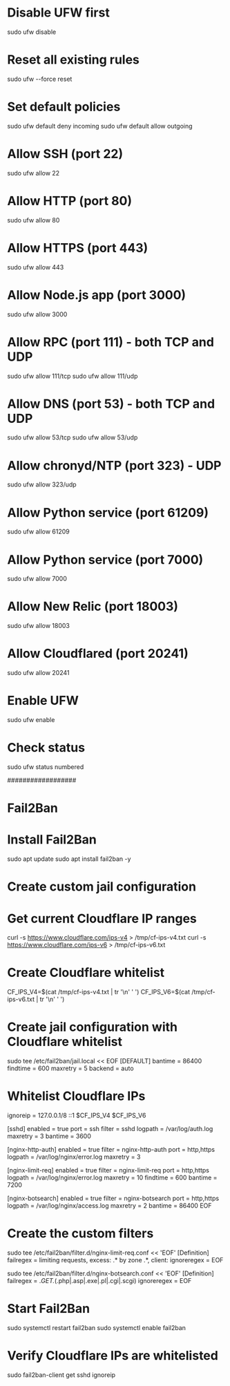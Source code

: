 # Disable UFW first
sudo ufw disable

# Reset all existing rules
sudo ufw --force reset

# Set default policies
sudo ufw default deny incoming
sudo ufw default allow outgoing

# Allow SSH (port 22)
sudo ufw allow 22

# Allow HTTP (port 80)
sudo ufw allow 80

# Allow HTTPS (port 443)
sudo ufw allow 443

# Allow Node.js app (port 3000)
sudo ufw allow 3000

# Allow RPC (port 111) - both TCP and UDP
sudo ufw allow 111/tcp
sudo ufw allow 111/udp

# Allow DNS (port 53) - both TCP and UDP
sudo ufw allow 53/tcp
sudo ufw allow 53/udp

# Allow chronyd/NTP (port 323) - UDP
sudo ufw allow 323/udp

# Allow Python service (port 61209)
sudo ufw allow 61209

# Allow Python service (port 7000)
sudo ufw allow 7000

# Allow New Relic (port 18003)
sudo ufw allow 18003

# Allow Cloudflared (port 20241)
sudo ufw allow 20241

# Enable UFW
sudo ufw enable

# Check status
sudo ufw status numbered





##################

# Fail2Ban
# Install Fail2Ban
sudo apt update
sudo apt install fail2ban -y

# Create custom jail configuration
# Get current Cloudflare IP ranges
curl -s https://www.cloudflare.com/ips-v4 > /tmp/cf-ips-v4.txt
curl -s https://www.cloudflare.com/ips-v6 > /tmp/cf-ips-v6.txt

# Create Cloudflare whitelist
CF_IPS_V4=$(cat /tmp/cf-ips-v4.txt | tr '\n' ' ')
CF_IPS_V6=$(cat /tmp/cf-ips-v6.txt | tr '\n' ' ')

# Create jail configuration with Cloudflare whitelist
sudo tee /etc/fail2ban/jail.local << EOF
[DEFAULT]
bantime = 86400
findtime = 600
maxretry = 5
backend = auto

# Whitelist Cloudflare IPs
ignoreip = 127.0.0.1/8 ::1 $CF_IPS_V4 $CF_IPS_V6

[sshd]
enabled = true
port = ssh
filter = sshd
logpath = /var/log/auth.log
maxretry = 3
bantime = 3600

[nginx-http-auth]
enabled = true
filter = nginx-http-auth
port = http,https
logpath = /var/log/nginx/error.log
maxretry = 3

[nginx-limit-req]
enabled = true
filter = nginx-limit-req
port = http,https
logpath = /var/log/nginx/error.log
maxretry = 10
findtime = 600
bantime = 7200

[nginx-botsearch]
enabled = true
filter = nginx-botsearch
port = http,https
logpath = /var/log/nginx/access.log
maxretry = 2
bantime = 86400
EOF

# Create the custom filters
sudo tee /etc/fail2ban/filter.d/nginx-limit-req.conf << 'EOF'
[Definition]
failregex = limiting requests, excess: .* by zone .*, client: <HOST>
ignoreregex =
EOF

sudo tee /etc/fail2ban/filter.d/nginx-botsearch.conf << 'EOF'
[Definition]
failregex = <HOST>.*GET.*(\.php|\.asp|\.exe|\.pl|\.cgi|\.scgi)
ignoreregex =
EOF

# Start Fail2Ban
sudo systemctl restart fail2ban
sudo systemctl enable fail2ban

# Verify Cloudflare IPs are whitelisted
sudo fail2ban-client get sshd ignoreip